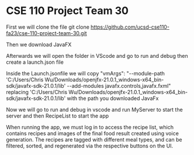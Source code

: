 # CSE 110 Project Team 30
First we will clone the file 
git clone https://github.com/ucsd-cse110-fa23/cse-110-project-team-30.git

Then we download JavaFX

Afterwards we will open the folder in VScode and go to run and debug then create a launch.json file

Inside the Launch.jsonfile we will copy "vmArgs": "--module-path 'C:/Users/Chris Wu/Downloads/openjfx-21.0.1_windows-x64_bin-sdk/javafx-sdk-21.0.1/lib' --add-modules javafx.controls,javafx.fxml"
replacing 'C:/Users/Chris Wu/Downloads/openjfx-21.0.1_windows-x64_bin-sdk/javafx-sdk-21.0.1/lib' with the path you downloaded JavaFx

Now we will go to run and debug in vscode and run MyServer to start the server and then RecipeList to start the app

When running the app, we must log in to access the recipe list, which contains recipes and images of the final food result created using voice generation. The recipes are tagged with different meal types, and can be filtered, sorted, and regenerated via the respective buttons on the UI.
